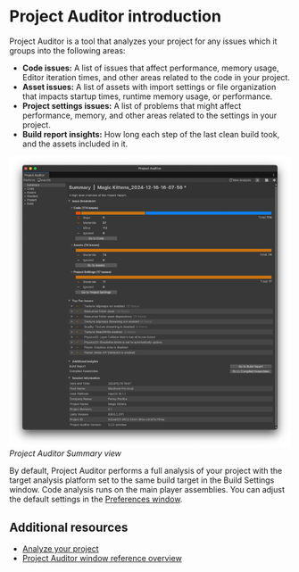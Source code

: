 # Project Auditor introduction

Project Auditor is a tool that analyzes your project for any issues which it groups into the following areas:

* **Code issues:** A list of issues that affect performance, memory usage, Editor iteration times, and other areas related to the code in your project.
* **Asset issues:** A list of assets with import settings or file organization that impacts startup times, runtime memory usage, or performance.
* **Project settings issues:** A list of problems that might affect performance, memory, and other areas related to the settings in your project.
* **Build report insights:** How long each step of the last clean build took, and the assets included in it.

![](images/summary-view.png)<br/>_Project Auditor Summary view_

By default, Project Auditor performs a full analysis of your project with the target analysis platform set to the same build target in the Build Settings window. Code analysis runs on the main player assemblies. You can adjust the default settings in the [Preferences window](project-auditor-settings-reference.md#preferences-reference).


## Additional resources

* [Analyze your project](analyze-project.md)
* [Project Auditor window reference overview](project-auditor-window-reference.md)
